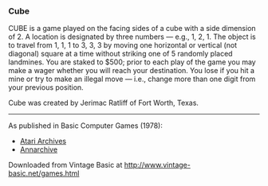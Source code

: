 ### Cube

CUBE is a game played on the facing sides of a cube with a side dimension of 2. A location is designated by three numbers — e.g., 1, 2, 1. The object is to travel from 1, 1, 1 to 3, 3, 3 by moving one horizontal or vertical (not diagonal) square at a time without striking one of 5 randomly placed landmines. You are staked to $500; prior to each play of the game you may make a wager whether you will reach your destination. You lose if you hit a mine or try to make an illegal move — i.e., change more than one digit from your previous position.

Cube was created by Jerimac Ratliff of Fort Worth, Texas.

---

As published in Basic Computer Games (1978):
- [Atari Archives](https://www.atariarchives.org/basicgames/showpage.php?page=53)
- [Annarchive](https://annarchive.com/files/Basic_Computer_Games_Microcomputer_Edition.pdf#page=68)

Downloaded from Vintage Basic at
http://www.vintage-basic.net/games.html
